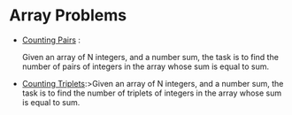 # Array Problems
* [Counting Pairs](CountPairs.cpp) : <p>Given an array of N integers, and a number sum, the task is to find the number of pairs of integers in the array whose sum is equal to sum.</p>
* [Counting Triplets](CountTriplets.cpp):>Given an array of N integers, and a number sum, the task is to find the number of triplets of integers in the array whose sum is equal to sum.</p>
